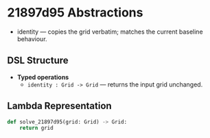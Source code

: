 # 21897d95 Abstractions

- identity — copies the grid verbatim; matches the current baseline behaviour.

## DSL Structure
- **Typed operations**
  - `identity : Grid -> Grid` — returns the input grid unchanged.

## Lambda Representation

```python
def solve_21897d95(grid: Grid) -> Grid:
    return grid
```
